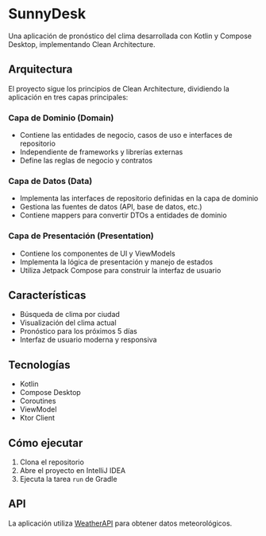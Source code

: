 # SunnyDesk

Una aplicación de pronóstico del clima desarrollada con Kotlin y Compose Desktop, implementando Clean Architecture.

## Arquitectura

El proyecto sigue los principios de Clean Architecture, dividiendo la aplicación en tres capas principales:

### Capa de Dominio (Domain)
- Contiene las entidades de negocio, casos de uso e interfaces de repositorio
- Independiente de frameworks y librerías externas
- Define las reglas de negocio y contratos

### Capa de Datos (Data)
- Implementa las interfaces de repositorio definidas en la capa de dominio
- Gestiona las fuentes de datos (API, base de datos, etc.)
- Contiene mappers para convertir DTOs a entidades de dominio

### Capa de Presentación (Presentation)
- Contiene los componentes de UI y ViewModels
- Implementa la lógica de presentación y manejo de estados
- Utiliza Jetpack Compose para construir la interfaz de usuario

## Características

- Búsqueda de clima por ciudad
- Visualización del clima actual
- Pronóstico para los próximos 5 días
- Interfaz de usuario moderna y responsiva

## Tecnologías

- Kotlin
- Compose Desktop
- Coroutines
- ViewModel
- Ktor Client

## Cómo ejecutar

1. Clona el repositorio
2. Abre el proyecto en IntelliJ IDEA
3. Ejecuta la tarea `run` de Gradle

## API

La aplicación utiliza [WeatherAPI](https://www.weatherapi.com/) para obtener datos meteorológicos.
